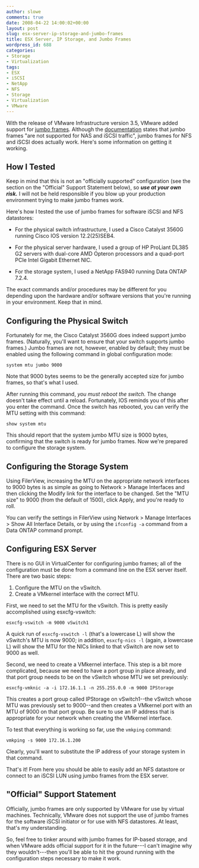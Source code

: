 ```yaml
---
author: slowe
comments: true
date: 2008-04-22 14:00:02+00:00
layout: post
slug: esx-server-ip-storage-and-jumbo-frames
title: ESX Server, IP Storage, and Jumbo Frames
wordpress_id: 688
categories:
- Storage
- Virtualization
tags:
- ESX
- iSCSI
- NetApp
- NFS
- Storage
- Virtualization
- VMware
---
```


With the release of VMware Infrastructure version 3.5, VMware added support for [jumbo frames](http://en.wikipedia.org/wiki/Jumbo_frame). Although the [documentation](http://www.vmware.com/support/vi3/doc/whatsnew_esx35_vc25.html) states that jumbo frames "are not supported for NAS and iSCSI traffic", jumbo frames for NFS and iSCSI does actually work. Here's some information on getting it working.

## How I Tested

Keep in mind that this is not an "officially supported" configuration (see the section on the "Official" Support Statement below), so **_use at your own risk._** I will not be held responsible if you blow up your production environment trying to make jumbo frames work.

Here's how I tested the use of jumbo frames for software iSCSI and NFS datastores:

* For the physical switch infrastructure, I used a Cisco Catalyst 3560G running Cisco IOS version 12.2(25)SEB4.

* For the physical server hardware, I used a group of HP ProLiant DL385 G2 servers with dual-core AMD Opteron processors and a quad-port PCIe Intel Gigabit Ethernet NIC.

* For the storage system, I used a NetApp FAS940 running Data ONTAP 7.2.4.

The exact commands and/or procedures may be different for you depending upon the hardware and/or software versions that you're running in your environment. Keep that in mind.

## Configuring the Physical Switch

Fortunately for me, the Cisco Catalyst 3560G does indeed support jumbo frames. (Naturally, you'll want to ensure that your switch supports jumbo frames.) Jumbo frames are not, however, enabled by default; they must be enabled using the following command in global configuration mode:

	system mtu jumbo 9000

Note that 9000 bytes seems to be the generally accepted size for jumbo frames, so that's what I used.

After running this command, _you must reboot the switch._ The change doesn't take effect until a reload. Fortunately, IOS reminds you of this after you enter the command. Once the switch has rebooted, you can verify the MTU setting with this command:

	show system mtu

This should report that the system jumbo MTU size is 9000 bytes, confirming that the switch is ready for jumbo frames. Now we're prepared to configure the storage system.

## Configuring the Storage System

Using FilerView, increasing the MTU on the appropriate network interfaces to 9000 bytes is as simple as going to Network > Manage Interfaces and then clicking the Modify link for the interface to be changed. Set the "MTU size" to 9000 (from the default of 1500), click Apply, and you're ready to roll.

You can verify the settings in FilerView using Network > Manage Interfaces > Show All Interface Details, or by using the `ifconfig -a` command from a Data ONTAP command prompt.

## Configuring ESX Server

There is no GUI in VirtualCenter for configuring jumbo frames; all of the configuration must be done from a command line on the ESX server itself. There are two basic steps:

1. Configure the MTU on the vSwitch.
2. Create a VMkernel interface with the correct MTU.

First, we need to set the MTU for the vSwitch. This is pretty easily accomplished using esxcfg-vswitch:

	esxcfg-vswitch -m 9000 vSwitch1

A quick run of `esxcfg-vswitch -l` (that's a lowercase L) will show the vSwitch's MTU is now 9000; in addition, `esxcfg-nics -l` (again, a lowercase L) will show the MTU for the NICs linked to that vSwitch are now set to 9000 as well.

Second, we need to create a VMkernel interface. This step is a bit more complicated, because we need to have a port group in place already, and that port group needs to be on the vSwitch whose MTU we set previously:

	esxcfg-vmknic -a -i 172.16.1.1 -n 255.255.0.0 -m 9000 IPStorage

This creates a port group called IPStorage on vSwitch1--the vSwitch whose MTU was previously set to 9000--and then creates a VMkernel port with an MTU of 9000 on that port group. Be sure to use an IP address that is appropriate for your network when creating the VMkernel interface.

To test that everything is working so far, use the `vmkping` command:

	vmkping -s 9000 172.16.1.200

Clearly, you'll want to substitute the IP address of your storage system in that command.

That's it! From here you should be able to easily add an NFS datastore or connect to an iSCSI LUN using jumbo frames from the ESX server.

## "Official" Support Statement

Officially, jumbo frames are only supported by VMware for use by virtual machines. Technically, VMware does not support the use of jumbo frames for the software iSCSI initiator or for use with NFS datastores. At least, that's my understanding.

So, feel free to tinker around with jumbo frames for IP-based storage, and when VMware adds official support for it in the future---I can't imagine why they wouldn't---then you'll be able to hit the ground running with the configuration steps necessary to make it work.
